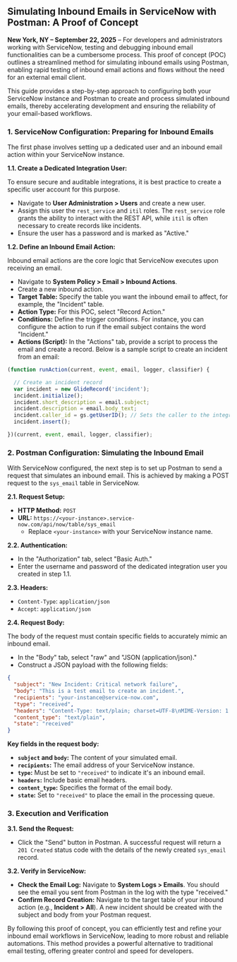 ## Simulating Inbound Emails in ServiceNow with Postman: A Proof of Concept

**New York, NY – September 22, 2025** – For developers and administrators working with ServiceNow, testing and debugging inbound email functionalities can be a cumbersome process. This proof of concept (POC) outlines a streamlined method for simulating inbound emails using Postman, enabling rapid testing of inbound email actions and flows without the need for an external email client.

This guide provides a step-by-step approach to configuring both your ServiceNow instance and Postman to create and process simulated inbound emails, thereby accelerating development and ensuring the reliability of your email-based workflows.

### **1. ServiceNow Configuration: Preparing for Inbound Emails**

The first phase involves setting up a dedicated user and an inbound email action within your ServiceNow instance.

**1.1. Create a Dedicated Integration User:**

To ensure secure and auditable integrations, it is best practice to create a specific user account for this purpose.

*   Navigate to **User Administration > Users** and create a new user.
*   Assign this user the `rest_service` and `itil` roles. The `rest_service` role grants the ability to interact with the REST API, while `itil` is often necessary to create records like incidents.
*   Ensure the user has a password and is marked as "Active."

**1.2. Define an Inbound Email Action:**

Inbound email actions are the core logic that ServiceNow executes upon receiving an email.

*   Navigate to **System Policy > Email > Inbound Actions**.
*   Create a new inbound action.
*   **Target Table:** Specify the table you want the inbound email to affect, for example, the "Incident" table.
*   **Action Type:** For this POC, select "Record Action."
*   **Conditions:** Define the trigger conditions. For instance, you can configure the action to run if the email subject contains the word "Incident."
*   **Actions (Script):** In the "Actions" tab, provide a script to process the email and create a record. Below is a sample script to create an incident from an email:

```javascript
(function runAction(current, event, email, logger, classifier) {

  // Create an incident record
  var incident = new GlideRecord('incident');
  incident.initialize();
  incident.short_description = email.subject;
  incident.description = email.body_text;
  incident.caller_id = gs.getUserID(); // Sets the caller to the integration user
  incident.insert();

})(current, event, email, logger, classifier);
```

### **2. Postman Configuration: Simulating the Inbound Email**

With ServiceNow configured, the next step is to set up Postman to send a request that simulates an inbound email. This is achieved by making a POST request to the `sys_email` table in ServiceNow.

**2.1. Request Setup:**

*   **HTTP Method:** `POST`
*   **URL:** `https://<your-instance>.service-now.com/api/now/table/sys_email`
    *   Replace `<your-instance>` with your ServiceNow instance name.

**2.2. Authentication:**

*   In the "Authorization" tab, select "Basic Auth."
*   Enter the username and password of the dedicated integration user you created in step 1.1.

**2.3. Headers:**

*   `Content-Type`: `application/json`
*   `Accept`: `application/json`

**2.4. Request Body:**

The body of the request must contain specific fields to accurately mimic an inbound email.

*   In the "Body" tab, select "raw" and "JSON (application/json)."
*   Construct a JSON payload with the following fields:

```json
{
  "subject": "New Incident: Critical network failure",
  "body": "This is a test email to create an incident.",
  "recipients": "your-instance@service-now.com",
  "type": "received",
  "headers": "Content-Type: text/plain; charset=UTF-8\nMIME-Version: 1.0",
  "content_type": "text/plain",
  "state": "received"
}
```

**Key fields in the request body:**

*   **`subject` and `body`:** The content of your simulated email.
*   **`recipients`:** The email address of your ServiceNow instance.
*   **`type`:** Must be set to `"received"` to indicate it's an inbound email.
*   **`headers`:** Include basic email headers.
*   **`content_type`:** Specifies the format of the email body.
*   **`state`:** Set to `"received"` to place the email in the processing queue.

### **3. Execution and Verification**

**3.1. Send the Request:**

*   Click the "Send" button in Postman. A successful request will return a `201 Created` status code with the details of the newly created `sys_email` record.

**3.2. Verify in ServiceNow:**

*   **Check the Email Log:** Navigate to **System Logs > Emails**. You should see the email you sent from Postman in the log with the type "received."
*   **Confirm Record Creation:** Navigate to the target table of your inbound action (e.g., **Incident > All**). A new incident should be created with the subject and body from your Postman request.

By following this proof of concept, you can efficiently test and refine your inbound email workflows in ServiceNow, leading to more robust and reliable automations. This method provides a powerful alternative to traditional email testing, offering greater control and speed for developers.

